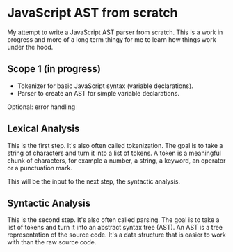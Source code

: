 # JavaScript AST from scratch

My attempt to write a JavaScript AST parser from scratch. This is a work in progress and more of a long term thingy for me to learn how things work under the hood.

## Scope 1 (in progress)

- Tokenizer for basic JavaScript syntax (variable declarations).
- Parser to create an AST for simple variable declarations.

Optional: error handling

## Lexical Analysis

This is the first step. It's also often called tokenization. The goal is to take a string of characters and turn it into a list of tokens. A token is a meaningful chunk of characters, for example a number, a string, a keyword, an operator or a punctuation mark.

This will be the input to the next step, the syntactic analysis.

## Syntactic Analysis

This is the second step. It's also often called parsing. The goal is to take a list of tokens and turn it into an abstract syntax tree (AST). An AST is a tree representation of the source code. It's a data structure that is easier to work with than the raw source code.
